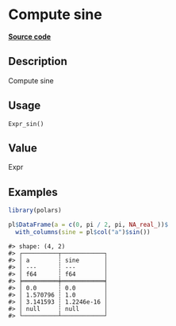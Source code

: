 

# Compute sine

[**Source code**](https://github.com/pola-rs/r-polars/tree/1fd6c01b862685c50e295d9b2ef690a69c3a7963/R/after-wrappers.R#L20)

## Description

Compute sine

## Usage

<pre><code class='language-R'>Expr_sin()
</code></pre>

## Value

Expr

## Examples

``` r
library(polars)

pl$DataFrame(a = c(0, pi / 2, pi, NA_real_))$
  with_columns(sine = pl$col("a")$sin())
```

    #> shape: (4, 2)
    #> ┌──────────┬────────────┐
    #> │ a        ┆ sine       │
    #> │ ---      ┆ ---        │
    #> │ f64      ┆ f64        │
    #> ╞══════════╪════════════╡
    #> │ 0.0      ┆ 0.0        │
    #> │ 1.570796 ┆ 1.0        │
    #> │ 3.141593 ┆ 1.2246e-16 │
    #> │ null     ┆ null       │
    #> └──────────┴────────────┘
